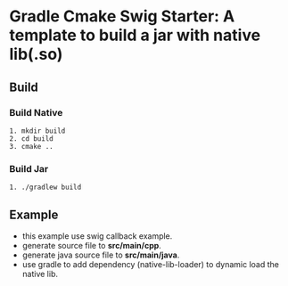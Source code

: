 # Gradle Cmake Swig Starter: A template to build a jar with native lib(.so)

## Build 
### Build Native
```
1. mkdir build
2. cd build
3. cmake ..
```

### Build Jar
```
1. ./gradlew build
```

## Example
* this example use swig callback example.
* generate source file to **src/main/cpp**.
* generate java source file to **src/main/java**.
* use gradle to add dependency (native-lib-loader) to dynamic load the native lib.